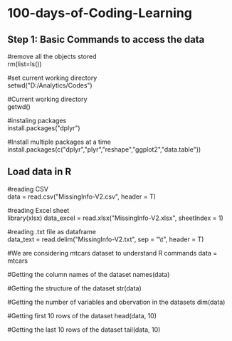 # 100-days-of-Coding-Learning

## Step 1: Basic Commands to access the data

#remove all the objects stored <br />
rm(list=ls())

#set current working directory <br />
setwd("D:/Analytics/Codes")

#Current working directory <br />
getwd()

#instaling packages <br />
install.packages("dplyr")

#Install multiple packages at a time <br />
install.packages(c("dplyr","plyr","reshape","ggplot2","data.table"))

## Load data in R
#reading CSV <br />
data = read.csv("MissingInfo-V2.csv", header = T) 

#reading Excel sheet <br />
library(xlsx)
data_excel = read.xlsx("MissingInfo-V2.xlsx", sheetIndex = 1)

#reading .txt file as dataframe <br />
data_text = read.delim("MissingInfo-V2.txt", sep = "\t", header = T) 

#We are considering mtcars dataset to understand R commands
data = mtcars
 
#Getting the column names of the dataset
names(data)

#Getting the structure of the dataset
str(data)

#Getting the number of variables and obervation in the datasets
dim(data)

#Getting first 10 rows of the dataset
head(data, 10)

#Getting the last 10 rows of the dataset
tail(data, 10)

